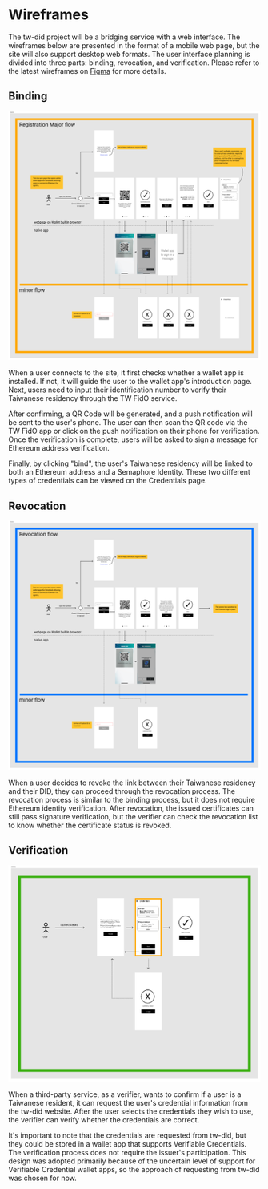 # Wireframes

The tw-did project will be a bridging service with a web interface. The wireframes below are presented in the format of a mobile web page, but the site will also support desktop web formats. The user interface planning is divided into three parts: binding, revocation, and verification. Please refer to the latest wireframes on [Figma](https://www.figma.com/file/LrQAov4Nvg3GkpSHJlUiaN/tw-bridge-wireframing?type=design&node-id=753269-448&mode=design&t=jWlu4PncWxSqu4uJ-0) for more details.

## Binding

![Registration](../assets/tw-did-registration.png)

When a user connects to the site, it first checks whether a wallet app is installed. If not, it will guide the user to the wallet app's introduction page. Next, users need to input their identification number to verify their Taiwanese residency through the TW FidO service.

After confirming, a QR Code will be generated, and a push notification will be sent to the user's phone. The user can then scan the QR code via the TW FidO app or click on the push notification on their phone for verification. Once the verification is complete, users will be asked to sign a message for Ethereum address verification.

Finally, by clicking "bind", the user's Taiwanese residency will be linked to both an Ethereum address and a Semaphore Identity. These two different types of credentials can be viewed on the Credentials page.

## Revocation

![Revocation](../assets/tw-did-revocation.png)

When a user decides to revoke the link between their Taiwanese residency and their DID, they can proceed through the revocation process. The revocation process is similar to the binding process, but it does not require Ethereum identity verification. After revocation, the issued certificates can still pass signature verification, but the verifier can check the revocation list to know whether the certificate status is revoked.

## Verification

![Verification](../assets/tw-did-verification.png)

When a third-party service, as a verifier, wants to confirm if a user is a Taiwanese resident, it can request the user's credential information from the tw-did website. After the user selects the credentials they wish to use, the verifier can verify whether the credentials are correct.

It's important to note that the credentials are requested from tw-did, but they could be stored in a wallet app that supports Verifiable Credentials. The verification process does not require the issuer's participation. This design was adopted primarily because of the uncertain level of support for Verifiable Credential wallet apps, so the approach of requesting from tw-did was chosen for now.

